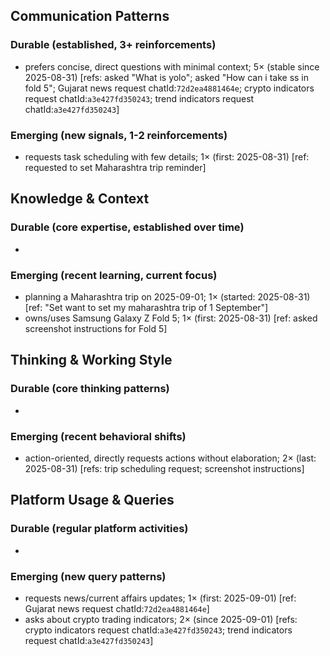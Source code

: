 ## Communication Patterns
### Durable (established, 3+ reinforcements)
- prefers concise, direct questions with minimal context; 5× (stable since 2025-08-31) [refs: asked "What is yolo"; asked "How can i take ss in fold 5"; Gujarat news request chatId:`72d2ea4881464e`; crypto indicators request chatId:`a3e427fd350243`; trend indicators request chatId:`a3e427fd350243`]

### Emerging (new signals, 1-2 reinforcements)
- requests task scheduling with few details; 1× (first: 2025-08-31) [ref: requested to set Maharashtra trip reminder]

## Knowledge & Context
### Durable (core expertise, established over time)
-

### Emerging (recent learning, current focus)
- planning a Maharashtra trip on 2025-09-01; 1× (started: 2025-08-31) [ref: "Set want to set my maharashtra trip of 1 September"]
- owns/uses Samsung Galaxy Z Fold 5; 1× (first: 2025-08-31) [ref: asked screenshot instructions for Fold 5]

## Thinking & Working Style
### Durable (core thinking patterns)
-

### Emerging (recent behavioral shifts)
- action-oriented, directly requests actions without elaboration; 2× (last: 2025-08-31) [refs: trip scheduling request; screenshot instructions]

## Platform Usage & Queries
### Durable (regular platform activities)
-

### Emerging (new query patterns)
- requests news/current affairs updates; 1× (first: 2025-09-01) [ref: Gujarat news request chatId:`72d2ea4881464e`]
- asks about crypto trading indicators; 2× (since 2025-09-01) [refs: crypto indicators request chatId:`a3e427fd350243`; trend indicators request chatId:`a3e427fd350243`]